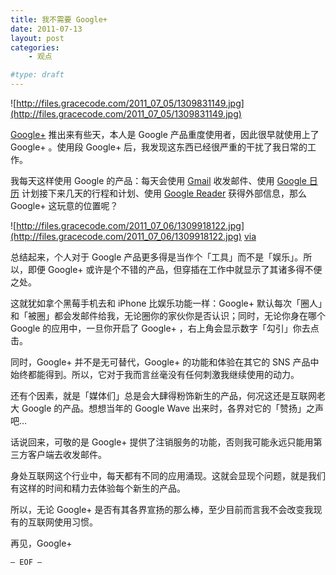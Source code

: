 ```yaml
---
title: 我不需要 Google+ 
date: 2011-07-13
layout: post
categories:
    - 观点

#type: draft
---
```


![http://files.gracecode.com/2011_07_05/1309831149.jpg](http://files.gracecode.com/2011_07_05/1309831149.jpg)

 [Google+](http://plus.google.com)  推出来有些天，本人是 Google 产品重度使用者，因此很早就使用上了 Google+  。使用段 Google+ 后，我发现这东西已经很严重的干扰了我日常的工作。

我每天这样使用 Google 的产品：每天会使用  [Gmail](http://mail.google.com)  收发邮件、使用  [Google 日历](https://www.google.com/calendar/) 计划接下来几天的行程和计划、使用  [Google Reader](https://www.google.com/reader/view/)  获得外部信息，那么 Google+ 这玩意的位置呢？

![http://files.gracecode.com/2011_07_06/1309918122.jpg](http://files.gracecode.com/2011_07_06/1309918122.jpg)  [via](http://www.ifanr.com/45652) 

总结起来，个人对于  Google 产品更多得是当作个「工具」而不是「娱乐」。所以，即便 Google+ 或许是个不错的产品，但穿插在工作中就显示了其诸多得不便之处。

这就犹如拿个黑莓手机去和 iPhone 比娱乐功能一样：Google+ 默认每次「圈人」和「被圈」都会发邮件给我，无论圈你的家伙你是否认识；同时，无论你身在哪个 Google 的应用中，一旦你开启了 Google+ ，右上角会显示数字「勾引」你去点击。

同时，Google+ 并不是无可替代，Google+ 的功能和体验在其它的 SNS 产品中始终都能得到。所以，它对于我而言丝毫没有任何刺激我继续使用的动力。

还有个因素，就是「媒体们」总是会大肆得粉饰新生的产品，何况这还是互联网老大 Google 的产品。想想当年的 Google Wave 出来时，各界对它的「赞扬」之声吧…

话说回来，可敬的是 Google+ 提供了注销服务的功能，否则我可能永远只能用第三方客户端去收发邮件。

身处互联网这个行业中，每天都有不同的应用涌现。这就会显现个问题，就是我们有这样的时间和精力去体验每个新生的产品。

所以，无论 Google+ 是否有其各界宣扬的那么棒，至少目前而言我不会改变我现有的互联网使用习惯。

再见，Google+

`— EOF —`
